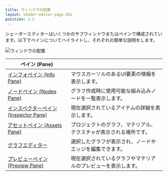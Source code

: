 ```yaml
---
title: ウィンドウの配置
layout: shader-editor-page.hbs
position: 1.2
---
```


シェーダーエディターはいくつかのサブウィンドウまたはペインで構成されています。以下でペインについてハイライトし、それぞれの簡単な説明をします。

![ウィンドウの配置][1]

| ペイン (Pane) | |
|---|---|
| [インフォペイン (Info Pane) ][2] | マウスカーソルのあるUI要素の情報を表示します。 |
| [ノードペイン (Nodes Pane) ][3] | グラフ作成時に使用可能な組み込みノードを一覧表示します。 |
| [インスペクターペイン (Inspector Pane) ][4] | 現在選択されているアイテムの詳細を表示します。 |
| [アセットペイン (Assets Pane) ][5] | プロジェクトのグラフ、マテリアル、テクスチャが表示される場所です。 |
| [グラフエディター][6] | 選択したグラフが表示され、ノードやエッジを編集できます。 |
| [プレビューペイン (Preview Pane) ][7] | 現在選択されているグラフやマテリアルのプレビューを表示します。 |

[1]: /images/shader-editor/window-layout.png
[2]: /shader-editor/window-layout/info-pane
[3]: /shader-editor/window-layout/nodes-pane
[4]: /shader-editor/window-layout/inspector-pane
[5]: /shader-editor/window-layout/assets-pane
[6]: /shader-editor/window-layout/graph-editor
[7]: /shader-editor/window-layout/preview-pane
